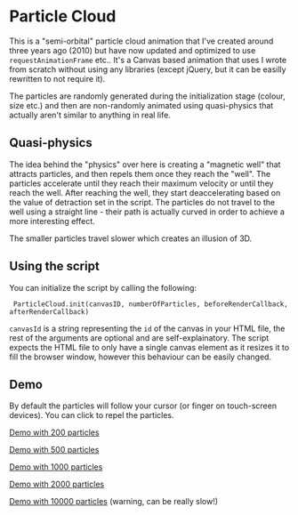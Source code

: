 Particle Cloud
==============

This is a "semi-orbital" particle cloud animation that I've created around three years ago (2010) but have now 
updated and optimized to use `requestAnimationFrame` etc.. It's a Canvas based animation that uses I wrote from 
scratch without using any libraries (except jQuery, but it can be easilly rewritten to not require it).

The particles are randomly generated during the initialization stage (colour, size etc.) and then are non-randomly 
animated using quasi-physics that actually aren't similar to anything in real life.

Quasi-physics
-------------

The idea behind the "physics" over here is creating a "magnetic well" that attracts particles, and then repels them 
once they reach the "well". The particles accelerate until they reach their maximum velocity or until they reach the 
well. After reaching the well, they start deaccelerating based on the value of detraction set in the script. The 
particles do not travel to the well using a straight line - their path is actually curved in order to achieve a more 
interesting effect.

The smaller particles travel slower which creates an illusion of 3D.

Using the script
----------------
You can initialize the script by calling the following:

     ParticleCloud.init(canvasID, numberOfParticles, beforeRenderCallback, afterRenderCallback)
     
`canvasId` is a string representing the `id` of the canvas in your HTML file, the rest of the arguments are optional 
and are self-explainatory. The script expects the HTML file to only have a single canvas element as it resizes it to 
fill the browser window, however this behaviour can be easily changed.

Demo
----
By default the particles will follow your cursor (or finger on touch-screen devices). You can click to repel 
the particles.

[Demo with 200 particles](http://htmlpreview.github.com/?http://github.com/MaciekBaron/particle-cloud/blob/master/index.html)

[Demo with 500 particles](http://htmlpreview.github.com/?http://github.com/MaciekBaron/particle-cloud/blob/master/index.html?500)

[Demo with 1000 particles](http://htmlpreview.github.com/?http://github.com/MaciekBaron/particle-cloud/blob/master/index.html?1000)

[Demo with 2000 particles](http://htmlpreview.github.com/?http://github.com/MaciekBaron/particle-cloud/blob/master/index.html?2000)

[Demo with 10000 particles](http://htmlpreview.github.com/?http://github.com/MaciekBaron/particle-cloud/blob/master/index.html?10000) 
(warning, can be really slow!)
